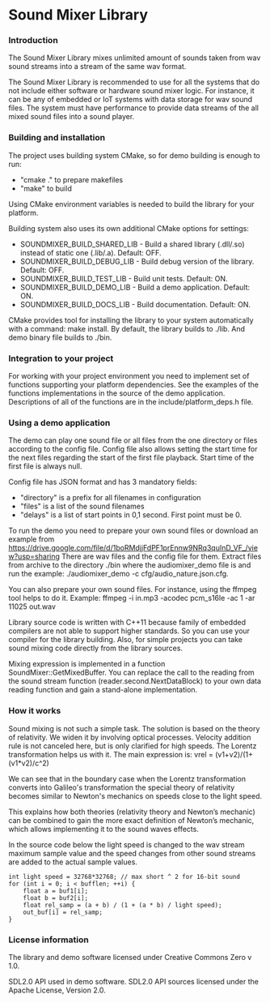 # Sound Mixer Library

### Introduction

The Sound Mixer Library mixes unlimited amount of sounds taken from wav sound streams
into a stream of the same wav format.

The Sound Mixer Library is recommended to use for all the systems that do not include either software or hardware sound mixer logic. For instance, it can be any
of embedded or IoT systems with data storage for wav sound files. The system
must have performance to provide data streams of the all mixed sound files into
a sound player.

### Building and installation

The project uses building system CMake, so for demo building is enough to run:
 * "cmake ." to prepare makefiles
 * "make" to build

Using CMake environment variables is needed to build the library for your platform.

Building system also uses its own additional CMake options for settings:
 * SOUNDMIXER_BUILD_SHARED_LIB - Build a shared library (.dll/.so) instead of 
static one (.lib/.a). Default: OFF.
 * SOUNDMIXER_BUILD_DEBUG_LIB - Build debug version of the library. 
Default: OFF.
 * SOUNDMIXER_BUILD_TEST_LIB - Build unit tests. Default: ON.
 * SOUNDMIXER_BUILD_DEMO_LIB - Build a demo application. Default: ON.
 * SOUNDMIXER_BUILD_DOCS_LIB - Build documentation. Default: ON.

CMake provides tool for installing the library to your system automatically with 
a command: make install.
By default, the library builds to ./lib. And demo binary file builds to ./bin.

### Integration to your project
 
For working with your project environment you need to implement set of 
functions supporting your platform dependencies. 
See the examples of the functions implementations in the source of the demo application.
Descriptions of all of the functions are in the include/platform_deps.h file.

### Using a demo application
 
The demo can play one sound file or all files from the one directory or
files according to the config file. Config file also allows setting the start time for the next files regarding the start of the first file playback. Start time of the first file is always null.

Config file has JSON format and has 3 mandatory fields:
 * "directory" is a prefix for all filenames in configuration
 * "files" is a list of the sound filenames
 * "delays" is a list of start points in 0,1 second. First point must be 0.

To run the demo you need to prepare your own sound files or download an example from
https://drive.google.com/file/d/1boRMdjjFdPF1prEnnw9NRq3quInD_VF_/view?usp=sharing
There are wav files and the config file for them.
Extract files from archive to the directory ./bin where the audiomixer_demo file is and run the example: ./audiomixer_demo -c cfg/audio_nature.json.cfg.

You can also prepare your own sound files. For instance, using the ffmpeg tool helps to do it.
Example: ffmpeg -i in.mp3 -acodec pcm_s16le -ac 1 -ar 11025 out.wav

Library source code is written with C++11 because family of embedded compilers
are not able to support higher standards. So you can use your compiler
for the library building. Also, for simple projects you can take sound mixing code 
directly from the library sources.

Mixing expression is implemented in a function SoundMixer::GetMixedBuffer.
You can replace the call to the reading from the sound stream function (reader.second.NextDataBlock) to your own data reading function and gain a stand-alone implementation.

### How it works

Sound mixing is not such a simple task. The solution is based on the theory 
of relativity. We widen it by involving optical processes.
Velocity addition rule is not canceled here, but is only clarified for high 
speeds. The Lorentz transformation helps us with it.
The main expression is: vrel = (v1+v2)/(1+(v1*v2)/c^2)

We can see that in the boundary case when the Lorentz transformation converts
into Galileo's transformation the special theory of relativity becomes similar to Newton's mechanics on speeds close to the light speed.

This explains how both theories (relativity theory and Newton’s mechanic) can be combined to gain the more exact definition of Newton’s mechanic, which allows implementing it to the sound waves effects.

In the source code below the light speed is changed to the wav stream maximum sample value and the speed changes from other sound streams are added to the actual sample values.

    int light speed = 32768*32768; // max short ^ 2 for 16-bit sound
    for (int i = 0; i < bufflen; ++i) {
        float a = buf1[i];
        float b = buf2[i];
        float rel_samp = (a + b) / (1 + (a * b) / light speed);
        out_buf[i] = rel_samp;
    }

### License information

The library and demo software licensed under Creative Commons Zero v 1.0.

SDL2.0 API used in demo software. SDL2.0 API sources licensed under the Apache License, Version 2.0.

